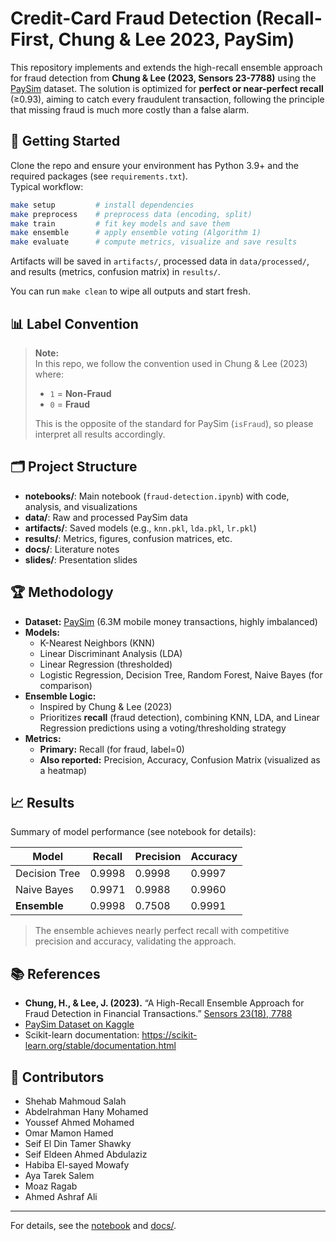 # Credit-Card Fraud Detection (Recall-First, Chung & Lee 2023, PaySim)

This repository implements and extends the high-recall ensemble approach for fraud detection from **Chung & Lee (2023, Sensors 23-7788)** using the [PaySim](https://www.kaggle.com/datasets/ntnu-testimon/paysim1) dataset. The solution is optimized for **perfect or near-perfect recall** (≥0.93), aiming to catch every fraudulent transaction, following the principle that missing fraud is much more costly than a false alarm.

## 🚀 Getting Started

Clone the repo and ensure your environment has Python 3.9+ and the required packages (see `requirements.txt`).  
Typical workflow:

```bash
make setup         # install dependencies
make preprocess    # preprocess data (encoding, split)
make train         # fit key models and save them
make ensemble      # apply ensemble voting (Algorithm 1)
make evaluate      # compute metrics, visualize and save results
```

Artifacts will be saved in `artifacts/`, processed data in `data/processed/`, and results (metrics, confusion matrix) in `results/`.

You can run `make clean` to wipe all outputs and start fresh.

## 📊 Label Convention

> **Note:**  
> In this repo, we follow the convention used in Chung & Lee (2023) where:
>
> - `1` = **Non-Fraud**
> - `0` = **Fraud**
>
> This is the opposite of the standard for PaySim (`isFraud`), so please interpret all results accordingly.

## 🗂️ Project Structure

- **notebooks/**: Main notebook (`fraud-detection.ipynb`) with code, analysis, and visualizations
- **data/**: Raw and processed PaySim data
- **artifacts/**: Saved models (e.g., `knn.pkl`, `lda.pkl`, `lr.pkl`)
- **results/**: Metrics, figures, confusion matrices, etc.
- **docs/**: Literature notes
- **slides/**: Presentation slides

## 🏆 Methodology

- **Dataset:** [PaySim](https://www.kaggle.com/datasets/ntnu-testimon/paysim1) (6.3M mobile money transactions, highly imbalanced)
- **Models:**  
  - K-Nearest Neighbors (KNN)
  - Linear Discriminant Analysis (LDA)
  - Linear Regression (thresholded)
  - Logistic Regression, Decision Tree, Random Forest, Naive Bayes (for comparison)
- **Ensemble Logic:**  
  - Inspired by Chung & Lee (2023)
  - Prioritizes **recall** (fraud detection), combining KNN, LDA, and Linear Regression predictions using a voting/thresholding strategy
- **Metrics:**  
  - **Primary:** Recall (for fraud, label=0)
  - **Also reported:** Precision, Accuracy, Confusion Matrix (visualized as a heatmap)

## 📈 Results

Summary of model performance (see notebook for details):

| Model              | Recall   | Precision | Accuracy  |
|--------------------|----------|-----------|-----------|
| Decision Tree      | 0.9998   | 0.9998    | 0.9997    |
| Naive Bayes        | 0.9971   | 0.9988    | 0.9960    |
| **Ensemble**       | 0.9998   | 0.7508    | 0.9991    |

> The ensemble achieves nearly perfect recall with competitive precision and accuracy, validating the approach.

## 📚 References

- **Chung, H., & Lee, J. (2023).** “A High-Recall Ensemble Approach for Fraud Detection in Financial Transactions.” [Sensors 23(18), 7788](https://www.mdpi.com/1424-8220/23/18/7788)
- [PaySim Dataset on Kaggle](https://www.kaggle.com/datasets/ntnu-testimon/paysim1)
- Scikit-learn documentation: https://scikit-learn.org/stable/documentation.html

## 👥 Contributors

- Shehab Mahmoud Salah
- Abdelrahman Hany Mohamed
- Youssef Ahmed Mohamed
- Omar Mamon Hamed
- Seif El Din Tamer Shawky
- Seif Eldeen Ahmed Abdulaziz
- Habiba El-sayed Mowafy
- Aya Tarek Salem
- Moaz Ragab
- Ahmed Ashraf Ali

---

For details, see the [notebook](fraud-detection.ipynb) and [docs/](docs/).